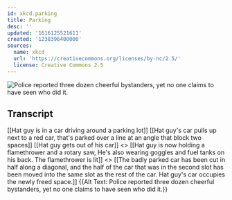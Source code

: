```yaml
---
id: xkcd.parking
title: Parking
desc: ''
updated: '1616125521611'
created: '1238396400000'
sources:
  name: xkcd
  url: 'https://creativecommons.org/licenses/by-nc/2.5/'
  license: Creative Commons 2.5
---
```

![Police reported three dozen cheerful bystanders, yet no one claims to have seen who did it.](https://imgs.xkcd.com/comics/parking.png)

## Transcript
[[Hat guy is in a car driving around a parking lot]]
[[Hat guy's car pulls up next to a red car, that's parked over a line at an angle that block two spaces]]
[[Hat guy gets out of his car]]
<<SLAM>>
[[Hat guy is now holding a flamethrower and a rotary saw, He's also wearing goggles and fuel tanks on his back. The flamethrower is lit]]
<<Fwoosh>>
[[The badly parked car has been cut in half along a diagonal, and the half of the car that was in the second slot has been moved into the same slot as the rest of the car. Hat guy's car occupies the newly freed space.]]
{{Alt Text: Police reported three dozen cheerful bystanders, yet no one claims to have seen who did it.}}
